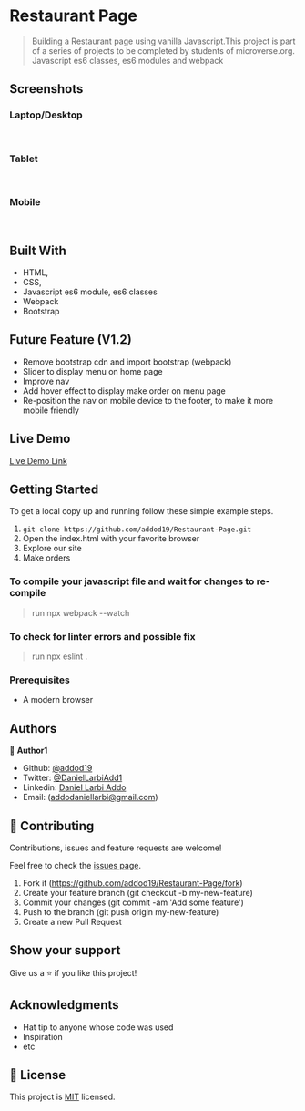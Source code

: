 # Restaurant Page 

> Building a Restaurant page using vanilla Javascript.This project is part of a series of projects to be completed by students of microverse.org. Javascript es6 classes, es6 modules and webpack



## Screenshots

### Laptop/Desktop
<img src='dist/images/ss1.PNG' alt="">
<img src='dist/images/ss2.PNG' alt="">
<img src='dist/images/sss.PNG' alt="">

### Tablet
<img src='dist/images/ss7.PNG' alt="">
<img src='dist/images/ss8.PNG' alt="">
<img src='dist/images/sss2.PNG' alt="">

### Mobile
<img src='dist/images/ss4.PNG' alt="">
<img src='dist/images/ss5.PNG' alt="">
<img src='dist/images/sss1.PNG' alt="">


## Built With

- HTML,
- CSS,
- Javascript es6 module, es6 classes
- Webpack
- Bootstrap

## Future Feature (V1.2)

- Remove bootstrap cdn and import bootstrap (webpack)
- Slider to display menu on home page
- Improve nav
- Add hover effect to display make order on menu page
- Re-position the nav on mobile device to the footer, to make it more mobile friendly


## Live Demo

[Live Demo Link](https://addod19.github.io/Restaurant-Page/)


## Getting Started

To get a local copy up and running follow these simple example steps.

1. ``` git clone https://github.com/addod19/Restaurant-Page.git ```
2. Open the index.html with your favorite browser
3. Explore our site
4. Make orders

### To compile your javascript file and wait for changes to re-compile

> run npx webpack --watch 

### To check for linter errors and possible fix
> run npx eslint .


### Prerequisites

- A modern browser

## Authors

👤 **Author1**

- Github: [@addod19](https://github.com/addod19)
- Twitter: [@DanielLarbiAdd1](https://twitter.com/DanielLarbiAdd1)
- Linkedin: [Daniel Larbi Addo](https://linkedin.com/in/daniel-larbi-addo/)
- Email: (addodaniellarbi@gmail.com)


## 🤝 Contributing

Contributions, issues and feature requests are welcome!

Feel free to check the [issues page](https://github.com/addod19/Restaurant-Page/issues).


1. Fork it (https://github.com/addod19/Restaurant-Page/fork)
2. Create your feature branch (git checkout -b my-new-feature)
3. Commit your changes (git commit -am 'Add some feature')
4. Push to the branch (git push origin my-new-feature)
5. Create a new Pull Request

## Show your support

Give us a ⭐️ if you like this project!

## Acknowledgments

- Hat tip to anyone whose code was used
- Inspiration
- etc

## 📝 License

This project is [MIT](lic.url) licensed.
